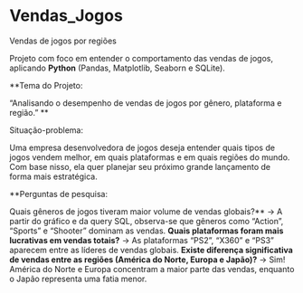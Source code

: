 # Vendas_Jogos
Vendas de jogos por regiões

Projeto com foco em entender o comportamento das vendas de jogos, aplicando **Python** (Pandas, Matplotlib, Seaborn e SQLite).

**Tema do Projeto:

“Analisando o desempenho de vendas de jogos por gênero, plataforma e região.”
**

Situação-problema:

Uma empresa desenvolvedora de jogos deseja entender quais tipos de jogos vendem melhor, em quais plataformas e em quais regiões do mundo.
Com base nisso, ela quer planejar seu próximo grande lançamento de forma mais estratégica.

**Perguntas de pesquisa:

Quais gêneros de jogos tiveram maior volume de vendas globais?**
→ A partir do gráfico e da query SQL, observa-se que gêneros como “Action”, “Sports” e “Shooter” dominam as vendas.
**Quais plataformas foram mais lucrativas em vendas totais?**
→ As plataformas “PS2”, “X360” e “PS3” aparecem entre as líderes de vendas globais.
**Existe diferença significativa de vendas entre as regiões (América do Norte, Europa e Japão)?**
→ Sim! América do Norte e Europa concentram a maior parte das vendas, enquanto o Japão representa uma fatia menor.
